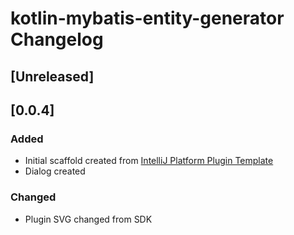 <!-- Keep a Changelog guide -> https://keepachangelog.com -->

# kotlin-mybatis-entity-generator Changelog

## [Unreleased]

## [0.0.4]
### Added
- Initial scaffold created from [IntelliJ Platform Plugin Template](https://github.com/JetBrains/intellij-platform-plugin-template)
- Dialog created

### Changed
- Plugin SVG changed from SDK
